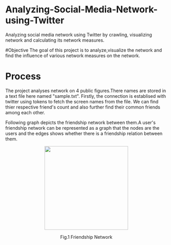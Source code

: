 # Analyzing-Social-Media-Network-using-Twitter
Analyzing social media network using Twitter by crawling, visualizing network and calculating its network measures.

#Objective
The goal of this project is to analyze,visualize the network and find the influence of various network measures on the network.

# Process

The project analyses network on 4 public figures.There names are stored in a text file here named "sample.txt".
Firstly, the connection is establised with twitter using tokens to fetch the screen names from the file.
We can find thier respective friend's count and also further find their common friends among each other.

Following graph depicts the friendship network between them.A user's friendship network can be represented as a graph that the nodes
are the users and the edges shows whether there is a friendship relation between them.
<div align=center><img height ="260"src="![network](https://user-images.githubusercontent.com/51323924/72944883-84e02880-3d37-11ea-92c7-5817275a395f.png)"/></div>
<p align="center">Fig.1 Friendship Network</p>





